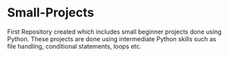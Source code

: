 # Small-Projects
First Repository created which includes small beginner projects done using Python.
These projects are done using intermediate Python skills such as file handling, conditional statements, loops etc.
